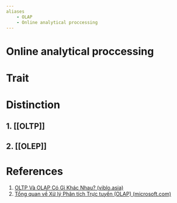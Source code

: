 ```yaml
---
aliases
	- OLAP
	- Online analytical proccessing
---
```


# Online analytical proccessing

# Trait

# Distinction

## 1. [[OLTP]]
## 2. [[OLEP]]

# References
1. [OLTP Và OLAP Có Gì Khác Nhau? (viblo.asia)](https://viblo.asia/p/oltp-va-olap-co-gi-khac-nhau-maGK786BZj2)
2. [Tổng quan về Xử lý Phân tích Trực tuyến (OLAP) (microsoft.com)](https://support.microsoft.com/vi-vn/office/t%E1%BB%95ng-quan-v%E1%BB%81-x%E1%BB%AD-l%C3%BD-ph%C3%A2n-t%C3%ADch-tr%E1%BB%B1c-tuy%E1%BA%BFn-olap-15d2cdde-f70b-4277-b009-ed732b75fdd6)
